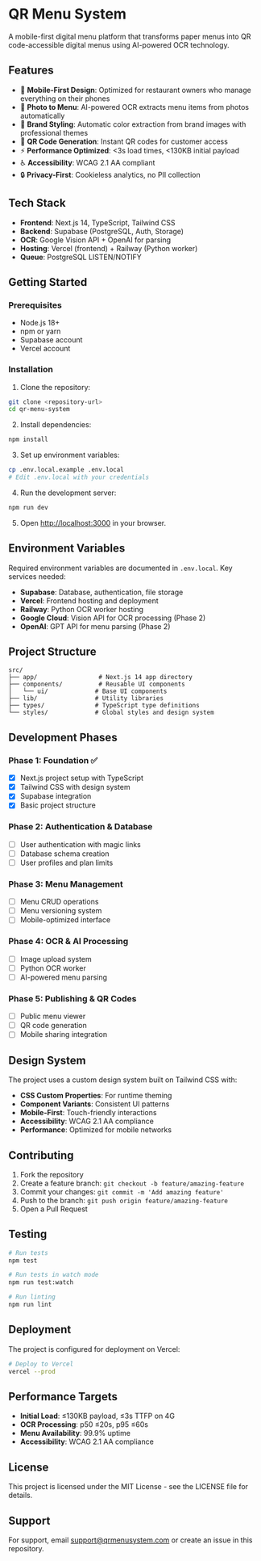 # QR Menu System

A mobile-first digital menu platform that transforms paper menus into QR code-accessible digital menus using AI-powered OCR technology.

## Features

- 📱 **Mobile-First Design**: Optimized for restaurant owners who manage everything on their phones
- 📸 **Photo to Menu**: AI-powered OCR extracts menu items from photos automatically
- 🎨 **Brand Styling**: Automatic color extraction from brand images with professional themes
- 📱 **QR Code Generation**: Instant QR codes for customer access
- ⚡ **Performance Optimized**: <3s load times, <130KB initial payload
- ♿ **Accessibility**: WCAG 2.1 AA compliant
- 🔒 **Privacy-First**: Cookieless analytics, no PII collection

## Tech Stack

- **Frontend**: Next.js 14, TypeScript, Tailwind CSS
- **Backend**: Supabase (PostgreSQL, Auth, Storage)
- **OCR**: Google Vision API + OpenAI for parsing
- **Hosting**: Vercel (frontend) + Railway (Python worker)
- **Queue**: PostgreSQL LISTEN/NOTIFY

## Getting Started

### Prerequisites

- Node.js 18+ 
- npm or yarn
- Supabase account
- Vercel account

### Installation

1. Clone the repository:
```bash
git clone <repository-url>
cd qr-menu-system
```

2. Install dependencies:
```bash
npm install
```

3. Set up environment variables:
```bash
cp .env.local.example .env.local
# Edit .env.local with your credentials
```

4. Run the development server:
```bash
npm run dev
```

5. Open [http://localhost:3000](http://localhost:3000) in your browser.

## Environment Variables

Required environment variables are documented in `.env.local`. Key services needed:

- **Supabase**: Database, authentication, file storage
- **Vercel**: Frontend hosting and deployment
- **Railway**: Python OCR worker hosting
- **Google Cloud**: Vision API for OCR processing (Phase 2)
- **OpenAI**: GPT API for menu parsing (Phase 2)

## Project Structure

```
src/
├── app/                 # Next.js 14 app directory
├── components/          # Reusable UI components
│   └── ui/             # Base UI components
├── lib/                # Utility libraries
├── types/              # TypeScript type definitions
└── styles/             # Global styles and design system
```

## Development Phases

### Phase 1: Foundation ✅
- [x] Next.js project setup with TypeScript
- [x] Tailwind CSS with design system
- [x] Supabase integration
- [x] Basic project structure

### Phase 2: Authentication & Database
- [ ] User authentication with magic links
- [ ] Database schema creation
- [ ] User profiles and plan limits

### Phase 3: Menu Management
- [ ] Menu CRUD operations
- [ ] Menu versioning system
- [ ] Mobile-optimized interface

### Phase 4: OCR & AI Processing
- [ ] Image upload system
- [ ] Python OCR worker
- [ ] AI-powered menu parsing

### Phase 5: Publishing & QR Codes
- [ ] Public menu viewer
- [ ] QR code generation
- [ ] Mobile sharing integration

## Design System

The project uses a custom design system built on Tailwind CSS with:

- **CSS Custom Properties**: For runtime theming
- **Component Variants**: Consistent UI patterns
- **Mobile-First**: Touch-friendly interactions
- **Accessibility**: WCAG 2.1 AA compliance
- **Performance**: Optimized for mobile networks

## Contributing

1. Fork the repository
2. Create a feature branch: `git checkout -b feature/amazing-feature`
3. Commit your changes: `git commit -m 'Add amazing feature'`
4. Push to the branch: `git push origin feature/amazing-feature`
5. Open a Pull Request

## Testing

```bash
# Run tests
npm test

# Run tests in watch mode
npm run test:watch

# Run linting
npm run lint
```

## Deployment

The project is configured for deployment on Vercel:

```bash
# Deploy to Vercel
vercel --prod
```

## Performance Targets

- **Initial Load**: ≤130KB payload, ≤3s TTFP on 4G
- **OCR Processing**: p50 ≤20s, p95 ≤60s
- **Menu Availability**: 99.9% uptime
- **Accessibility**: WCAG 2.1 AA compliance

## License

This project is licensed under the MIT License - see the LICENSE file for details.

## Support

For support, email support@qrmenusystem.com or create an issue in this repository.